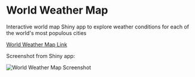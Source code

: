 # World Weather Map

Interactive world map Shiny app to explore weather conditions for each of the world's most populous cities

[World Weather Map Link](https://mmakk.shinyapps.io/worldweathermap/)

Screenshot from Shiny app:

![World Weather Map Screenshot](https://github.com/makka3/worldWeatherMap/blob/master/img/WWmapScreen.png?raw=true)
